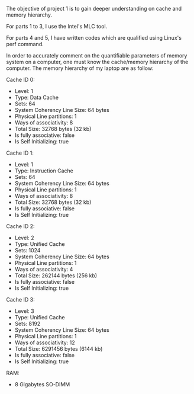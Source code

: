 The objective of project 1 is to gain deeper understanding on cache and memory hierarchy.

For parts 1 to 3, I use the Intel's MLC tool.

For parts 4 and 5, I have written codes which are qualified using Linux's perf command.

In order to accurately comment on the quantifiable parameters of memory system on a computer, one must know the cache/memory hierarchy of the computer.
The memory hierarchy of my laptop are as follow:

Cache ID 0:
- Level: 1
- Type: Data Cache
- Sets: 64
- System Coherency Line Size: 64 bytes
- Physical Line partitions: 1
- Ways of associativity: 8
- Total Size: 32768 bytes (32 kb)
- Is fully associative: false
- Is Self Initializing: true

Cache ID 1:
- Level: 1
- Type: Instruction Cache
- Sets: 64
- System Coherency Line Size: 64 bytes
- Physical Line partitions: 1
- Ways of associativity: 8
- Total Size: 32768 bytes (32 kb)
- Is fully associative: false
- Is Self Initializing: true

Cache ID 2:
- Level: 2
- Type: Unified Cache
- Sets: 1024
- System Coherency Line Size: 64 bytes
- Physical Line partitions: 1
- Ways of associativity: 4
- Total Size: 262144 bytes (256 kb)
- Is fully associative: false
- Is Self Initializing: true

Cache ID 3:
- Level: 3
- Type: Unified Cache
- Sets: 8192
- System Coherency Line Size: 64 bytes
- Physical Line partitions: 1
- Ways of associativity: 12
- Total Size: 6291456 bytes (6144 kb)
- Is fully associative: false
- Is Self Initializing: true

RAM:
- 8 Gigabytes SO-DIMM